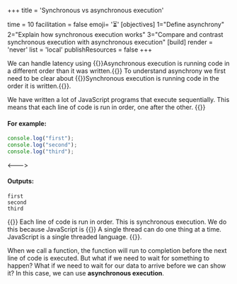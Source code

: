 +++
title = 'Synchronous vs asynchronous execution'

time = 10
facilitation = false
emoji= '⏳'
[objectives]
1="Define asynchrony"
2="Explain how synchronous execution works"
3="Compare and contrast synchronous execution with asynchronous execution"
[build]
  render = 'never'
  list = 'local'
  publishResources = false
+++

We can handle latency using {{<tooltip title="asynchronous execution">}}Asynchronous execution is running code in a different order than it was written.{{</tooltip>}} To understand asynchrony we first need to be clear about {{<tooltip title="synchronous execution">}}Synchronous execution is running code in the order it is written.{{</tooltip>}}.

We have written a lot of JavaScript programs that execute sequentially. This means that each line of code is run in order, one after the other.
{{<columns>}}

#### For example:

```js
console.log("first");
console.log("second");
console.log("third");
```

<--->

#### Outputs:

```console
first
second
third
```

{{</columns>}}
Each line of code is run in order. This is synchronous execution. We do this because JavaScript is {{<tooltip title="single threaded">}}
A single thread can do one thing at a time. JavaScript is a single threaded language.
{{</tooltip>}}.

When we call a function, the function will run to completion before the next line of code is executed. But what if we need to wait for something to happen? What if we need to wait for our data to arrive before we can show it? In this case, we can use **asynchronous execution**.
